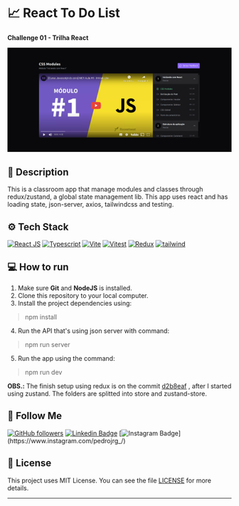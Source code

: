 # 📈 React To Do List 
**Challenge 01 - Trilha React**

![Classroom app - Redux and Zustand](/.github/screenshots/img_1.png "Classroom app - Redux and Zustand")

## :page_with_curl:  Description
This is a classroom app that manage modules and classes through redux/zustand, a global state management lib. This app uses react and has loading state, json-server, axios, tailwindcss and testing.
 
## :gear: Tech Stack
[![React JS](https://skillicons.dev/icons?i=react "React JS")](https://react.dev/ "React JS") [![Typescript](https://skillicons.dev/icons?i=ts "Typescript")](https://www.typescriptlang.org/ "Typescript") [![Vite](https://skillicons.dev/icons?i=vite "Vite")](https://vitejs.dev/ "Vite") [![Vitest](https://skillicons.dev/icons?i=vitest "Vitest")](https://vitest.dev/ "Vitest") [![Redux](https://skillicons.dev/icons?i=redux "Redux")](https://redux.js.org/ "Redux") [![tailwind](https://skillicons.dev/icons?i=tailwind "tailwind")](https://tailwindcss.com/ "tailwind")

## 💻 How to run
1. Make sure **Git** and **NodeJS** is installed.
2. Clone this repository to your local computer.
3. Install the project dependencies using:
> npm install
4. Run the API that's using json server with command:
> npm run server
5. Run the app using the command:
> npm run dev

**OBS.:** The finish setup using redux is on the commit [d2b8eaf](https://github.com/PedroJorge148/react-redux-zustand/commit/d2b8eafb5aa601348ec07121d65f2f0c301afcb2) , after I started using zustand. The folders are splitted into store and zustand-store.


## :rocket: Follow Me

[![GitHub followers](https://img.shields.io/github/followers/pedrojorge148?style=social&label=Follow&maxAge=2592000)](https://github.com/pedrojorge148 "Follow Me") [![Linkedin Badge](https://img.shields.io/badge/-Linkedin-blue?style=flat-square&logo=Linkedin&logoColor=white&link=https://www.linkedin.com/in/pedrojorge258/)](https://www.linkedin.com/in/pedrojorge258/)  [![Instagram Badge](https://img.shields.io/badge/-Instagram-purple?style=flat-square&logo=Instagram&logoColor=white&link=https://www.instagram.com/pedrojrg_)](https://www.instagram.com/pedrojrg_/)

## 📝 License

This project uses MIT License. You can see the file [LICENSE](LICENSE) for more details.

  ---